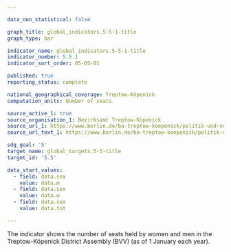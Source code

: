 ```yaml
---

data_non_statistical: false

graph_title: global_indicators.5-5-1-title
graph_type: bar

indicator_name: global_indicators.5-5-1-title
indicator_number: 5.5.1
indicator_sort_order: 05-05-01

published: true
reporting_status: complete

national_geographical_coverage: Treptow-Köpenick
computation_units: Number of seats 

source_active_1: true
source_organisation_1: Bezirksamt Treptow-Köpenick
source_url_1: https://www.berlin.de/ba-treptow-koepenick/politik-und-verwaltung/bezirksverordnetenversammlung/online/pa021.asp
source_url_text_1: https://www.berlin.de/ba-treptow-koepenick/politik-und-verwaltung/bezirksverordnetenversammlung/online/pa021.asp

sdg_goal: '5'
target_name: global_targets.5-5-title
target_id: '5.5'

data_start_values:
  - field: data.sex
    value: data.m
  - field: data.sex
    value: data.w
  - field: data.sex
    value: data.tot

---
```


The indicator shows the number of seats held by women and men in the Treptow-Köpenick District Assembly (BVV) (as of 1 January each year).
